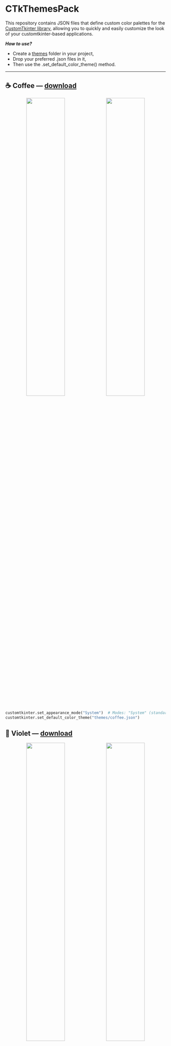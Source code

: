 CTkThemesPack
=======================================================================================================================================

This repository contains JSON files that define custom color palettes for the [CustomTkinter library](https://github.com/TomSchimansky/CustomTkinter), allowing you to quickly and easily customize the look of your customtkinter-based applications.

_**How to use?**_

- Create a [themes](https://github.com/a13xe/CTkThemesPack/tree/main/themes) folder in your project, 
- Drop your preferred .json files in it,
- Then use the .set_default_color_theme() method.


---------------------------------------------------------------------------------------------------------------------------------------


☕️ Coffee — [download](https://github.com/a13xe/CTkThemesPack/releases/download/v1.0.1/coffee.json)
---------------------------------------------------------------------------------------------------------------------------------------

<div align="center">
<img width=49% src="https://github.com/a13xe/CTkThemesPack/blob/main/images/coffee-dark.png?raw=true"/> 
<img width=49% src="https://github.com/a13xe/CTkThemesPack/blob/main/images/coffee-light.png?raw=true"/> 
</div>

```python
customtkinter.set_appearance_mode("System")  # Modes: "System" (standard), "Dark", "Light"
customtkinter.set_default_color_theme("themes/coffee.json")
```

🍇 Violet — [download](https://github.com/a13xe/CTkThemesPack/releases/download/v1.0.1/violet.json)
---------------------------------------------------------------------------------------------------------------------------------------

<div align="center">
<img width=49% src="https://github.com/a13xe/CTkThemesPack/blob/main/images/violet-dark.png?raw=true"/> 
<img width=49% src="https://github.com/a13xe/CTkThemesPack/blob/main/images/violet-light.png?raw=true"/> 
</div>

```python
customtkinter.set_appearance_mode("System")  # Modes: "System" (standard), "Dark", "Light"
customtkinter.set_default_color_theme("themes/coffee.json")
```

🔩 Metal — [download](https://github.com/a13xe/CTkThemesPack/releases/download/v1.0.1/metal.json)
---------------------------------------------------------------------------------------------------------------------------------------

<div align="center">
<img width=49% src="https://github.com/a13xe/CTkThemesPack/blob/main/images/metal-dark.png?raw=true"/> 
<img width=49% src="https://github.com/a13xe/CTkThemesPack/blob/main/images/metal-light.png?raw=true"/> 
</div>

```python
customtkinter.set_appearance_mode("System")  # Modes: "System" (standard), "Dark", "Light"
customtkinter.set_default_color_theme("themes/coffee.json")
```

🚨 Red — [download](https://github.com/a13xe/CTkThemesPack/releases/download/v1.0.1/red.json)
---------------------------------------------------------------------------------------------------------------------------------------

<div align="center">
<img width=49% src="https://github.com/a13xe/CTkThemesPack/blob/main/images/red-dark.png?raw=true"/>
<img width=49% src="https://github.com/a13xe/CTkThemesPack/blob/main/images/red-light.png?raw=true"/> 
</div>

```python
customtkinter.set_appearance_mode("System")  # Modes: "System" (standard), "Dark", "Light"
customtkinter.set_default_color_theme("themes/red.json")
```

🍋 Yellow — [download](https://github.com/a13xe/CTkThemesPack/releases/download/v1.0.1/yellow.json)
---------------------------------------------------------------------------------------------------------------------------------------

<div align="center">
<img width=49% src="https://github.com/a13xe/CTkThemesPack/blob/main/images/yellow-dark.png?raw=true"/>
<img width=49% src="https://github.com/a13xe/CTkThemesPack/blob/main/images/yellow-light.png?raw=true"/> 
</div>

```python
customtkinter.set_appearance_mode("System")  # Modes: "System" (standard), "Dark", "Light"
customtkinter.set_default_color_theme("themes/yellow.json")
```

🌿 Marsh — [download](https://github.com/a13xe/CTkThemesPack/releases/download/v1.0.1/marsh.json)
---------------------------------------------------------------------------------------------------------------------------------------

<div align="center">
<img width=49% src="https://github.com/a13xe/CTkThemesPack/blob/main/images/marsh-dark.png?raw=true"/>
<img width=49% src="https://github.com/a13xe/CTkThemesPack/blob/main/images/marsh-light.png?raw=true"/> 
</div>

```python
customtkinter.set_appearance_mode("System")  # Modes: "System" (standard), "Dark", "Light"
customtkinter.set_default_color_theme("themes/marsh.json")
```

🌹 Rose — [download](https://github.com/a13xe/CTkThemesPack/releases/download/v1.0.1/rose.json)
---------------------------------------------------------------------------------------------------------------------------------------

<div align="center">
<img width=49% src="https://github.com/a13xe/CTkThemesPack/blob/main/images/rose-dark.png?raw=true"/>
<img width=49% src="https://github.com/a13xe/CTkThemesPack/blob/main/images/rose-light.png?raw=true"/> 
</div>

```python
customtkinter.set_appearance_mode("System")  # Modes: "System" (standard), "Dark", "Light"
customtkinter.set_default_color_theme("themes/rose.json")
```

🌷 Pink — [download](https://github.com/a13xe/CTkThemesPack/releases/download/v1.0.1/pink.json)
---------------------------------------------------------------------------------------------------------------------------------------

<div align="center">
<img width=49% src="https://github.com/a13xe/CTkThemesPack/blob/main/images/pink-dark.png?raw=true"/>
<img width=49% src="https://github.com/a13xe/CTkThemesPack/blob/main/images/pink-light.png?raw=true"/> 
</div>

```python
customtkinter.set_appearance_mode("System")  # Modes: "System" (standard), "Dark", "Light"
customtkinter.set_default_color_theme("themes/pink.json")
```

🥕 Carrot — [download](https://github.com/a13xe/CTkThemesPack/releases/download/v1.0.1/carrot.json)
---------------------------------------------------------------------------------------------------------------------------------------

<div align="center">
<img width=49% src="https://github.com/a13xe/CTkThemesPack/blob/main/images/carrot-dark.png?raw=true"/>
<img width=49% src="https://github.com/a13xe/CTkThemesPack/blob/main/images/carrot-light.png?raw=true"/> 
</div>

```python
customtkinter.set_appearance_mode("System")  # Modes: "System" (standard), "Dark", "Light"
customtkinter.set_default_color_theme("themes/carrot.json")
```

🌌 Sky — [download](https://github.com/a13xe/CTkThemesPack/releases/download/v1.0.1/sky.json)
---------------------------------------------------------------------------------------------------------------------------------------

<div align="center">
<img width=49% src="https://github.com/a13xe/CTkThemesPack/blob/main/images/sky-dark.png?raw=true"/>
<img width=49% src="https://github.com/a13xe/CTkThemesPack/blob/main/images/sky-light.png?raw=true"/> 
</div>

```python
customtkinter.set_appearance_mode("System")  # Modes: "System" (standard), "Dark", "Light"
customtkinter.set_default_color_theme("themes/sky.json")
```
